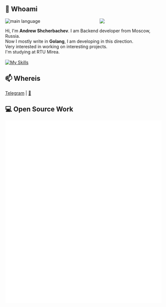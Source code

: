 ## 👋 Whoami

<!--https://github.com/user-attachments/assets/9f06914c-5c55-4c2d-b720-06423b503543-->
<img align='right' src='https://github.com/user-attachments/assets/9f06914c-5c55-4c2d-b720-06423b503543' width='200'>

![main language](https://img.shields.io/badge/Main_language-Golang-blue)

Hi, I'm **Andrew Shcherbachev**. I am Backend developer from Moscow, Russia.\
Now I mostly write in **Golang**, I am developing in this direction.\
Very interested in working on interesting projects.\
I'm studying at RTU Mirea.\
\
[![My Skills](https://skillicons.dev/icons?i=go,html,css,react,python)](https://skillicons.dev)

## 📫 Whereis

[Telegram](https://t.me/subliker) | [📧](mailto:subliker0@gmail.com)

## 💻 Open Source Work

<img src="https://raw.githubusercontent.com/subliker/github-stats-transparent/output/generated/languages.svg" alt="elioseverojunior" align="left" />
<img src="https://raw.githubusercontent.com/subliker/github-stats-transparent/output/generated/overview.svg" alt="elioseverojunior" align="center" />
